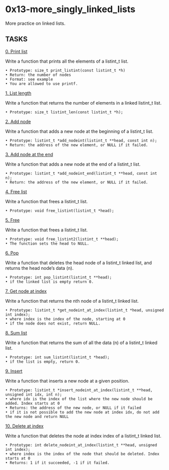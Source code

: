 #  0x13-more_singly_linked_lists

More practice on linked lists.

## TASKS
[0. Print list](0-print_listint.c)

Write a function that prints all the elements of a listint_t list.

	• Prototype: size_t print_listint(const listint_t *h)
	• Return: the number of nodes
	• Format: see example
	• You are allowed to use printf.

[1. List length](1-listint_len.c)

Write a function that returns the number of elements in a linked listint_t list.

	• Prototype: size_t listint_len(const listint_t *h);

[2. Add node](2-add_nodeint.c)

Write a function that adds a new node at the beginning of a listint_t list.

	• Prototype: listint_t *add_nodeint(listint_t **head, const int n);
	• Return: the address of the new element, or NULL if it failed.

[3. Add node at the end](3-add_nodeint_end.c)

Write a function that adds a new node at the end of a listint_t list.

	• Prototype: listint_t *add_nodeint_end(listint_t **head, const int n);
	• Return: the address of the new element, or NULL if it failed.

[4. Free list](4-free_listint.c)

Write a function that frees a listint_t list.

	• Prototype: void free_listint(listint_t *head);

[5. Free](5-free_listint2.c)

Write a function that frees a listint_t list.

	• Prototype: void free_listint2(listint_t **head);
	• The function sets the head to NULL.

[6. Pop](6-pop_listint.c)

Write a function that deletes the head node of a listint_t linked list, and returns the head node’s data (n).

	• Prototype: int pop_listint(listint_t **head);
	• if the linked list is empty return 0.
[7. Get node at index](7-get_nodeint.c)

Write a function that returns the nth node of a listint_t linked list.

	• Prototype: listint_t *get_nodeint_at_index(listint_t *head, unsigned int index);
	• where index is the index of the node, starting at 0
	• if the node does not exist, return NULL.

[8. Sum list](8-sum_listint.c)

Write a function that returns the sum of all the data (n) of a listint_t linked list.

	• Prototype: int sum_listint(listint_t *head);
	• if the list is empty, return 0.

[9. Insert](9-insert_nodeint.c)

Write a function that inserts a new node at a given position.

	• Prototype: listint_t *insert_nodeint_at_index(listint_t **head, unsigned int idx, int n);
	• where idx is the index of the list where the new node should be added. Index starts at 0
	• Returns: the address of the new node, or NULL if it failed
	• if it is not possible to add the new node at index idx, do not add the new node and return NULL

[10. Delete at index](10-delete_nodeint.c)

Write a function that deletes the node at index index of a listint_t linked list.

	• Prototype: int delete_nodeint_at_index(listint_t **head, unsigned int index);
	• where index is the index of the node that should be deleted. Index starts at 0
	• Returns: 1 if it succeeded, -1 if it failed.
